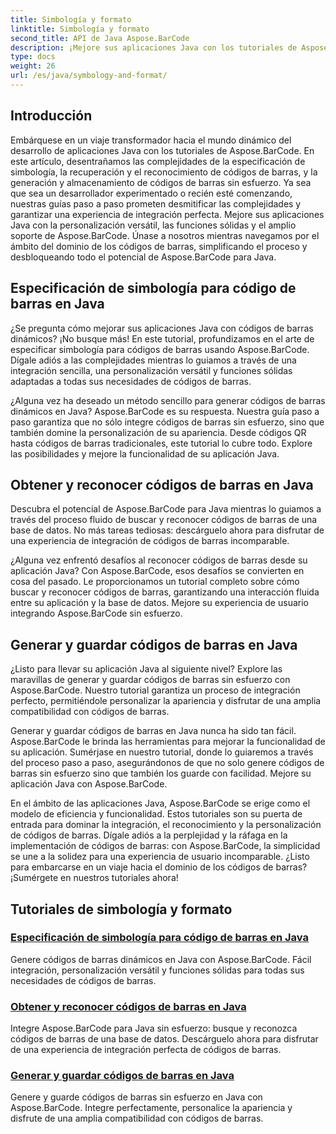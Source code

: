 ```yaml
---
title: Simbología y formato
linktitle: Simbología y formato
second_title: API de Java Aspose.BarCode
description: ¡Mejore sus aplicaciones Java con los tutoriales de Aspose.BarCode! Domine la especificación de simbología, busque y reconozca códigos de barras, y genere y guarde códigos de barras dinámicos sin esfuerzo.
type: docs
weight: 26
url: /es/java/symbology-and-format/
---
```

## Introducción

Embárquese en un viaje transformador hacia el mundo dinámico del desarrollo de aplicaciones Java con los tutoriales de Aspose.BarCode. En este artículo, desentrañamos las complejidades de la especificación de simbología, la recuperación y el reconocimiento de códigos de barras, y la generación y almacenamiento de códigos de barras sin esfuerzo. Ya sea que sea un desarrollador experimentado o recién esté comenzando, nuestras guías paso a paso prometen desmitificar las complejidades y garantizar una experiencia de integración perfecta. Mejore sus aplicaciones Java con la personalización versátil, las funciones sólidas y el amplio soporte de Aspose.BarCode. Únase a nosotros mientras navegamos por el ámbito del dominio de los códigos de barras, simplificando el proceso y desbloqueando todo el potencial de Aspose.BarCode para Java.

## Especificación de simbología para código de barras en Java

¿Se pregunta cómo mejorar sus aplicaciones Java con códigos de barras dinámicos? ¡No busque más! En este tutorial, profundizamos en el arte de especificar simbología para códigos de barras usando Aspose.BarCode. Dígale adiós a las complejidades mientras lo guiamos a través de una integración sencilla, una personalización versátil y funciones sólidas adaptadas a todas sus necesidades de códigos de barras.

¿Alguna vez ha deseado un método sencillo para generar códigos de barras dinámicos en Java? Aspose.BarCode es su respuesta. Nuestra guía paso a paso garantiza que no sólo integre códigos de barras sin esfuerzo, sino que también domine la personalización de su apariencia. Desde códigos QR hasta códigos de barras tradicionales, este tutorial lo cubre todo. Explore las posibilidades y mejore la funcionalidad de su aplicación Java.


## Obtener y reconocer códigos de barras en Java

Descubra el potencial de Aspose.BarCode para Java mientras lo guiamos a través del proceso fluido de buscar y reconocer códigos de barras de una base de datos. No más tareas tediosas: descárguelo ahora para disfrutar de una experiencia de integración de códigos de barras incomparable. 

¿Alguna vez enfrentó desafíos al reconocer códigos de barras desde su aplicación Java? Con Aspose.BarCode, esos desafíos se convierten en cosa del pasado. Le proporcionamos un tutorial completo sobre cómo buscar y reconocer códigos de barras, garantizando una interacción fluida entre su aplicación y la base de datos. Mejore su experiencia de usuario integrando Aspose.BarCode sin esfuerzo.

## Generar y guardar códigos de barras en Java

¿Listo para llevar su aplicación Java al siguiente nivel? Explore las maravillas de generar y guardar códigos de barras sin esfuerzo con Aspose.BarCode. Nuestro tutorial garantiza un proceso de integración perfecto, permitiéndole personalizar la apariencia y disfrutar de una amplia compatibilidad con códigos de barras.

Generar y guardar códigos de barras en Java nunca ha sido tan fácil. Aspose.BarCode le brinda las herramientas para mejorar la funcionalidad de su aplicación. Sumérjase en nuestro tutorial, donde lo guiaremos a través del proceso paso a paso, asegurándonos de que no solo genere códigos de barras sin esfuerzo sino que también los guarde con facilidad. Mejore su aplicación Java con Aspose.BarCode.

En el ámbito de las aplicaciones Java, Aspose.BarCode se erige como el modelo de eficiencia y funcionalidad. Estos tutoriales son su puerta de entrada para dominar la integración, el reconocimiento y la personalización de códigos de barras. Dígale adiós a la perplejidad y la ráfaga en la implementación de códigos de barras: con Aspose.BarCode, la simplicidad se une a la solidez para una experiencia de usuario incomparable. ¿Listo para embarcarse en un viaje hacia el dominio de los códigos de barras? ¡Sumérgete en nuestros tutoriales ahora!
## Tutoriales de simbología y formato
### [Especificación de simbología para código de barras en Java](./specifying-symbology-barcode/)
Genere códigos de barras dinámicos en Java con Aspose.BarCode. Fácil integración, personalización versátil y funciones sólidas para todas sus necesidades de códigos de barras.
### [Obtener y reconocer códigos de barras en Java](./fetching-recognizing-barcode/)
Integre Aspose.BarCode para Java sin esfuerzo: busque y reconozca códigos de barras de una base de datos. Descárguelo ahora para disfrutar de una experiencia de integración perfecta de códigos de barras.
### [Generar y guardar códigos de barras en Java](./generating-saving-barcode/)
Genere y guarde códigos de barras sin esfuerzo en Java con Aspose.BarCode. Integre perfectamente, personalice la apariencia y disfrute de una amplia compatibilidad con códigos de barras.